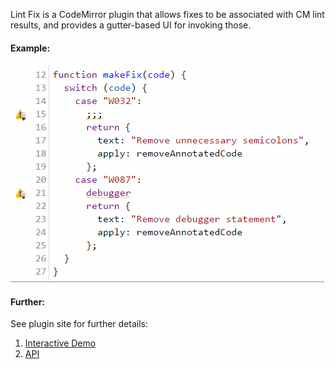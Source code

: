 Lint Fix is a CodeMirror plugin that allows fixes to be associated with CM lint results, and provides a gutter-based UI for invoking those.

#### Example:
![Example](docs/gifs/demo.gif)

#### Further:
See plugin site for further details:
1. [Interactive Demo](https://ashmind.github.io/codemirror-lint-fix/demo.html)
2. [API](https://ashmind.github.io/codemirror-lint-fix/api.html)